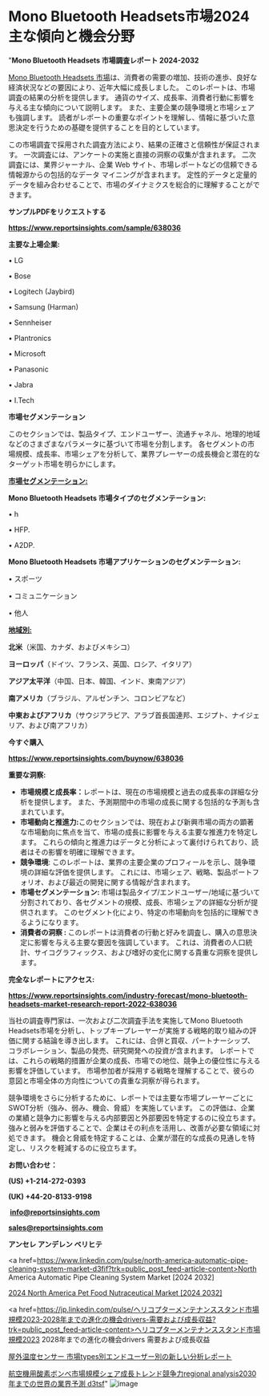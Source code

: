 # Mono Bluetooth Headsets市場2024主な傾向と機会分野

"<strong>Mono Bluetooth Headsets 市場調査レポート 2024-2032</strong>

<a href=https://www.reportsinsights.com/sample/638036>Mono Bluetooth Headsets 市場</a>は、消費者の需要の増加、技術の進歩、良好な経済状況などの要因により、近年大幅に成長しました。 このレポートは、市場調査の結果の分析を提供します。 通貨のサイズ、成長率、消費者行動に影響を与える主な傾向について説明します。 また、主要企業の競争環境と市場シェアも強調します。 読者がレポートの重要なポイントを理解し、情報に基づいた意思決定を行うための基礎を提供することを目的としています。

この市場調査で採用された調査方法により、結果の正確さと信頼性が保証されます。 一次調査には、アンケートの実施と直接の洞察の収集が含まれます。 二次調査には、業界ジャーナル、企業 Web サイト、市場レポートなどの信頼できる情報源からの包括的なデータ マイニングが含まれます。 定性的データと定量的データを組み合わせることで、市場のダイナミクスを総合的に理解することができます。

<strong><b>サンプルPDFをリクエストする</b></strong>

<a href=https://www.reportsinsights.com/sample/638036><strong><u>https://www.reportsinsights.com/sample/638036</u></strong></a>

<strong>主要な上場企業:</strong>

• LG

• Bose

• Logitech (Jaybird)

• Samsung (Harman)

• Sennheiser

• Plantronics

• Microsoft

• Panasonic

• Jabra

• I.Tech

<strong>市場セグメンテーション</strong>

このセクションでは、製品タイプ、エンドユーザー、流通チャネル、地理的地域などのさまざまなパラメータに基づいて市場を分割します。 各セグメントの市場規模、成長率、市場シェアを分析して、業界プレーヤーの成長機会と潜在的なターゲット市場を明らかにします。

<strong><u>市場セグメンテーション</u></strong><strong><u>:</u></strong>

<strong>Mono Bluetooth Headsets 市場タイプのセグメンテーション:</strong>

• h

• HFP.

• A2DP.

<strong>Mono Bluetooth Headsets 市場アプリケーションのセグメンテーション:</strong>

• スポーツ

• コミュニケーション

• 他人

<strong><u>地域別</u></strong><strong><u>:</u></strong>

<strong>北米</strong>（米国、カナダ、およびメキシコ）

<strong>ヨーロッパ</strong>（ドイツ、フランス、英国、ロシア、イタリア）

<strong>アジア太平洋</strong>（中国、日本、韓国、インド、東南アジア）

<strong>南アメリカ</strong>（ブラジル、アルゼンチン、コロンビアなど）

<strong>中東およびアフリカ</strong>（サウジアラビア、アラブ首長国連邦、エジプト、ナイジェリア、および南アフリカ）

<strong>今すぐ購入</strong>

<a href=https://www.reportsinsights.com/buynow/638036><strong><u>https://www.reportsinsights.com/buynow/638036</u></strong></a>

<strong>重要な洞察:</strong>
<ul>
  <li><strong>市場規模と成長率：</strong>レポートは、現在の市場規模と過去の成長率の詳細な分析を提供します。 また、予測期間中の市場の成長に関する包括的な予測も含まれています。</li>
  <li><strong>市場動向と推進力:</strong>このセクションでは、現在および新興市場の両方の顕著な市場動向に焦点を当て、市場の成長に影響を与える主要な推進力を特定します。 これらの傾向と推進力はデータと分析によって裏付けられており、読者はその影響を明確に理解できます。</li>
  <li><strong>競争環境</strong>: このレポートは、業界の主要企業のプロフィールを示し、競争環境の詳細な評価を提供します。 これには、市場シェア、戦略、製品ポートフォリオ、および最近の開発に関する情報が含まれます。</li>
  <li><strong>市場セグメンテーション: </strong>市場は製品タイプ/エンドユーザー/地域に基づいて分割されており、各セグメントの規模、成長、市場シェアの詳細な分析が提供されます。 このセグメント化により、特定の市場動向を包括的に理解できるようになります。</li>
  <li><strong>消費者の洞察 : </strong>このレポートは消費者の行動と好みを調査し、購入の意思決定に影響を与える主要な要因を強調しています。 これは、消費者の人口統計、サイコグラフィックス、および嗜好の変化に関する貴重な洞察を提供します。</li>
</ul>
<strong>完全なレポートにアクセス:</strong>

<a href=https://www.reportsinsights.com/industry-forecast/mono-bluetooth-headsets-market-research-report-2022-638036><strong><u><b>https://www.reportsinsights.com/industry-forecast/mono-bluetooth-headsets-market-research-report-2022-638036</b></u></strong></a>

当社の調査専門家は、一次および二次調査手法を実施してMono Bluetooth Headsets市場を分析し、トップキープレーヤーが実施する戦略的取り組みの評価に関する結論を導き出します。 これには、合併と買収、パートナーシップ、コラボレーション、製品の発売、研究開発への投資が含まれます。 レポートでは、これらの戦略的措置が企業の成長、市場での地位、競争上の優位性に与える影響を評価しています。 市場参加者が採用する戦略を理解することで、彼らの意図と市場全体の方向性についての貴重な洞察が得られます。

競争環境をさらに分析するために、レポートでは主要な市場プレーヤーごとにSWOT分析（強み、弱み、機会、脅威）を実施しています。 この評価は、企業の業績と競争力に影響を与える内部要因と外部要因を特定するのに役立ちます。 強みと弱みを評価することで、企業はその利点を活用し、改善が必要な領域に対処できます。 機会と脅威を特定することは、企業が潜在的な成長の見通しを特定し、リスクを軽減するのに役立ちます。

<strong>お問い合わせ：</strong>

<strong>(US) +1-214-272-0393</strong>

<strong>(UK) +44-20-8133-9198</strong>

<strong> </strong><a href=info@reportsinsights.com><strong><u>info@reportsinsights.com</u></strong></a>

<a href=sales@reportsinsights.com><strong><u>sales@reportsinsights.com</u></strong></a>

<strong>アンセレ アンデレン ベリヒテ</strong>

<a href=https://www.linkedin.com/pulse/north-america-automatic-pipe-cleaning-system-market-d3fif?trk=public_post_feed-article-content>North America Automatic Pipe Cleaning System Market [2024 2032]</a>

<a href=https://www.linkedin.com/pulse/2024-north-america-pet-food-nutraceutical-market-size-qshqf/>2024 North America Pet Food Nutraceutical Market [2024 2032]</a>

<a href=https://jp.linkedin.com/pulse/ヘリコプターメンテナンススタンド市場規模2023-2028年までの進化の機会drivers-需要および成長収益?trk=public_post_feed-article-content>ヘリコプターメンテナンススタンド市場規模2023 2028年までの進化の機会drivers 需要および成長収益</a>

<a href=https://www.linkedin.com/pulse/屋外温度センサー-市場types別エンドユーザー別の新しい分析レポート-community-market-research/>屋外温度センサー 市場types別エンドユーザー別の新しい分析レポート</a>

<a href=https://www.linkedin.com/pulse/航空機用酸素ボンベ市場規模シェア成長トレンド競争力regional-analysis2030年までの世界の業界予測-d3tsf/>航空機用酸素ボンベ市場規模シェア成長トレンド競争力regional analysis2030年までの世界の業界予測 d3tsf</a>"
![image](https://github.com/gayatrid12/RIgrowth/assets/158473851/91c61029-5c2d-4090-80d3-c80fefabdc61)
